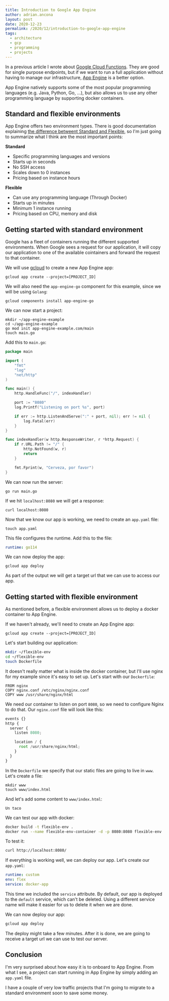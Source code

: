 ```yaml
---
title: Introduction to Google App Engine
author: adrian.ancona
layout: post
date: 2020-12-23
permalink: /2020/12/introduction-to-google-app-engine
tags:
  - architecture
  - gcp
  - programming
  - projects
---
```


In a previous article I wrote about [Google Cloud Functions](/2020/11/introduction-to-google-cloud-functions/). They are good for single purpose endpoints, but if we want to run a full application without having to manage our infrastructure, [App Engine](https://cloud.google.com/appengine) is a better option.

App Engine natively supports some of the most popular programming languages (e.g. Java, Python, Go, ...), but also allows us to use any other programming language by supporting docker containers.

## Standard and flexible environments

App Engine offers two environment types. There is good documentation explaining [the difference betweent Standard and Flexible](https://cloud.google.com/appengine/docs/the-appengine-environments), so I'm just going to summarize what I think are the most important points:

<!--more-->

**Standard**

- Specific programming languages and versions
- Starts up in seconds
- No SSH access
- Scales down to 0 instances
- Pricing based on instance hours

**Flexible**

- Can use any programming language (Through Docker)
- Starts up in minutes
- Minimum 1 instance running
- Pricing based on CPU, memory and disk

## Getting started with standard environment

Google has a fleet of containers running the different supported environments. When Google sees a request for our application, it will copy our application to one of the available cointainers and forward the request to that container.

We will use [gcloud](/2020/09/introduction-to-google-cloud-cli/) to create a new App Engine app:

```
gcloud app create --project=[PROJECT_ID]
```

We will also need the `app-engine-go` component for this example, since we will be using `Golang`:

```
gcloud components install app-engine-go
```

We can now start a project:

```
mkdir ~/app-engine-example
cd ~/app-engine-example
go mod init app-engine-example.com/main
touch main.go
```

Add this to `main.go`:

```go
package main

import (
	"fmt"
	"log"
	"net/http"
)

func main() {
	http.HandleFunc("/", indexHandler)

	port := "8080"
	log.Printf("Listening on port %s", port)

	if err := http.ListenAndServe(":" + port, nil); err != nil {
		log.Fatal(err)
	}
}

func indexHandler(w http.ResponseWriter, r *http.Request) {
	if r.URL.Path != "/" {
		http.NotFound(w, r)
		return
	}

	fmt.Fprint(w, "Cerveza, por favor")
}
```

We can now run the server:

```
go run main.go
```

If we hit `localhost:8080` we will get a response:

```
curl localhost:8080
```

Now that we know our app is working, we need to create an `app.yaml` file:

```
touch app.yaml
```

This file configures the runtime. Add this to the file:

```yaml
runtime: go114
```

We can now deploy the app:

```
gcloud app deploy
```

As part of the output we will get a target url that we can use to access our app.

## Getting started with flexible environment

As mentioned before, a flexible environment allows us to deploy a docker container to App Engine.

If we haven't already, we'll need to create an App Engine app:

```
gcloud app create --project=[PROJECT_ID]
```

Let's start building our application:

```sh
mkdir ~/flexible-env
cd ~/flexible-env
touch Dockerfile
```

It doesn't really matter what is inside the docker container, but I'll use nginx for my example since it's easy to set up. Let's start with our `Dockerfile`:

```docker
FROM nginx
COPY nginx.conf /etc/nginx/nginx.conf
COPY www /usr/share/nginx/html
```

We need our container to listen on port `8080`, so we need to configure Nginx to do that. Our `nginx.conf` file will look like this:

```js
events {}
http {
  server {
    listen 8080;

    location / {
      root /usr/share/nginx/html;
    }
  }
}
```

In the `Dockerfile` we specify that our static files are going to live in `www`. Let's create a file:

```
mkdir www
touch www/index.html
```

And let's add some content to `www/index.html`:

```
Un taco
```

We can test our app with docker:

```sh
docker build -t flexible-env .
docker run --name flexible-env-container -d -p 8080:8080 flexible-env
```

To test it:

```sh
curl http://localhost:8080/
```

If everything is working well, we can deploy our app. Let's create our `app.yaml`:

```yml
runtime: custom
env: flex
service: docker-app
```

This time we included the `service` attribute. By default, our app is deployed to the `default` service, which can't be deleted. Using a different service name will make it easier for us to delete it when we are done.

We can now deploy our app:

```sh
gcloud app deploy
```

The deploy might take a few minutes. After it is done, we are going to receive a target url we can use to test our server.

## Conclusion

I'm very surprised about how easy it is to onboard to App Engine. From what I see, a project can start running in App Engine by simply adding an `app.yaml` file.

I have a couple of very low traffic projects that I'm going to migrate to a standard environment soon to save some money.
